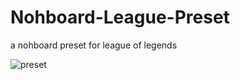 # Nohboard-League-Preset
a nohboard preset for league of legends


![preset](https://files.catbox.moe/pqo9rd.png)
